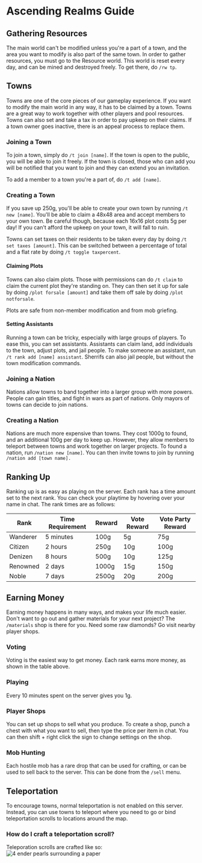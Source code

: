 # Ascending Realms Guide

## Gathering Resources
The main world can't be modified unless you're a part of a town, and the area you want to modify is also part of the same town. In order to gather resources, you must go to the Resource world. This world is reset every day, and can be mined and destroyed freely. To get there, do `/rw tp`.

## Towns
Towns are one of the core pieces of our gameplay experience. If you want to modify the main world in any way, it has to be claimed by a town. Towns are a great way to work together with other players and pool resources. Towns can also set and take a tax in order to pay upkeep on their claims. If a town owner goes inactive, there is an appeal process to replace them.

### Joining a Town
To join a town, simply do `/t join [name]`. If the town is open to the public, you will be able to join it freely. If the town is closed, those who can add you will be notified that you want to join and they can extend you an invitation.

To add a member to a town you're a part of, do `/t add [name]`.

### Creating a Town
If you save up 250g, you'll be able to create your own town by running `/t new [name]`. You'll be able to claim a 48x48 area and accept members to your own town. Be careful though, because each 16x16 plot costs 5g per day! If you can't afford the upkeep on your town, it will fall to ruin. 

Towns can set taxes on their residents to be taken every day by doing `/t set taxes [amount]`. This can be switched between a percentage of total and a flat rate by doing `/t toggle taxpercent`. 

#### Claiming Plots

Towns can also claim plots. Those with permissions can do `/t claim` to claim the current plot they're standing on. They can then set it up for sale by doing `/plot forsale [amount]` and take them off sale by doing `/plot notforsale`.

Plots are safe from non-member modification and from mob griefing.

#### Setting Assistants

Running a town can be tricky, especially with large groups of players. To ease this, you can set assistants. Assistants can claim land, add individuals to the town, adjust plots, and jail people. To make someone an assistant, run `/t rank add [name] assistant`. Sherrifs can also jail people, but without the town modification commands.

### Joining a Nation

Nations allow towns to band together into a larger group with more powers. People can gain titles, and fight in wars as part of nations. Only mayors of towns can decide to join nations.

### Creating a Nation

Nations are much more expensive than towns. They cost 1000g to found, and an additional 100g per day to keep up. However, they allow members to teleport between towns and work together on larger projects. To found a nation, run `/nation new [name]`. You can then invite towns to join by running `/nation add [town name].`

## Ranking Up
Ranking up is as easy as playing on the server. Each rank has a time amount set to the next rank. You can check your playtime by hovering over your name in chat. The rank times are as follows:

| Rank     | Time Requirement | Reward | Vote Reward | Vote Party Reward |
| -------- | ---------------- | ------ | ----------- | ----------------- |
| Wanderer | 5 minutes        | 100g   | 5g          | 75g               |
| Citizen  | 2 hours          | 250g   | 10g         | 100g              |
| Denizen  | 8 hours          | 500g   | 10g         | 125g              |
| Renowned | 2 days           | 1000g  | 15g         | 150g              |
| Noble    | 7 days           | 2500g  | 20g         | 200g              |

## Earning Money

Earning money happens in many ways, and makes your life much easier. Don't want to go out and gather materials for your next project? The `/materials` shop is there for you. Need some raw diamonds? Go visit nearby player shops.

### Voting

Voting is the easiest way to get money. Each rank earns more money, as shown in the table above.

### Playing

Every 10 minutes spent on the server gives you 1g.

### Player Shops

You can set up shops to sell what you produce. To create a shop, punch a chest with what you want to sell, then type the price per item in chat. You can then shift + right click the sign to change settings on the shop.

### Mob Hunting

Each hostile mob has a rare drop that can be used for crafting, or can be used to sell back to the server. This can be done from the `/sell` menu.

## Teleportation

To encourage towns, normal teleportation is not enabled on this server. Instead, you can use towns to teleport where you need to go or bind teleportation scrolls to locations around the map.

### How do I craft a teleportation scroll?
Teleporation scrolls are crafted like so:
![4 ender pearls surrounding a paper](https://imgur.com/Q7wbEq2.gif)
